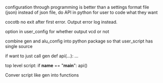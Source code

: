 configuration through programming is better than a settings format file (json)
instead of json file, do API in python for user to code what they want

cocotb no exit after first error. Output error log instead.

option in user_config for whether output vcd or not

combine gen and alu_config into python package so that user_script has single source

if want to just call gen 
def api(...):
    ...

top level script:
if __name__ == "__main__": 
    api()

Conver script like gen into functions